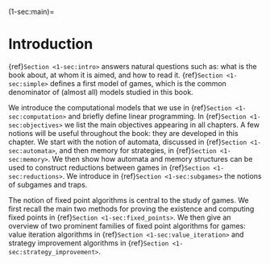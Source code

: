 (1-sec:main)=
# Introduction




{ref}`Section <1-sec:intro>` answers natural questions such as: what is the book about, at whom it is aimed, and how to read it.
{ref}`Section <1-sec:simple>` defines a first model of games, which is the common denominator of (almost all) models studied in this book.

We introduce the computational models that we use in  {ref}`Section <1-sec:computation>` and briefly define linear programming.
In  {ref}`Section <1-sec:objectives>` we list the main objectives appearing in all chapters.
A few notions will be useful throughout the book: they are developed in this chapter.
We start with the notion of automata, discussed in  {ref}`Section <1-sec:automata>`, and then memory for strategies, in  {ref}`Section <1-sec:memory>`.
We then show how automata and memory structures can be used to construct reductions between games in  {ref}`Section <1-sec:reductions>`.
We introduce in  {ref}`Section <1-sec:subgames>` the notions of subgames and traps.

The notion of fixed point algorithms is central to the study of games.
We first recall the main two methods for proving the existence and computing fixed points in  {ref}`Section <1-sec:fixed_points>`.
We then give an overview of two prominent families of fixed point algorithms for games:
value iteration algorithms in  {ref}`Section <1-sec:value_iteration>` and strategy improvement algorithms in  {ref}`Section <1-sec:strategy_improvement>`.

























